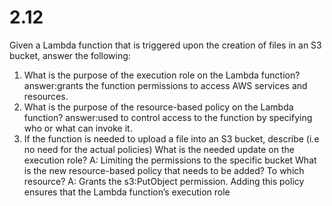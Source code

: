# 2.12
Given a Lambda function that is triggered upon the creation of files in an S3 bucket, answer the following:
1. What is the purpose of the execution role on the Lambda function?
   answer:grants the function permissions to access AWS services and resources.
3. What is the purpose of the resource-based policy on the Lambda function?
   answer:used to control access to the function by specifying who or what can invoke it.
5. If the function is needed to upload a file into an S3 bucket, describe (i.e no need for the actual policies)
What is the needed update on the execution role?
A: Limiting the permissions to the specific bucket
What is the new resource-based policy that needs to be added? To which resource?
A: Grants the s3:PutObject permission. Adding this policy ensures that the Lambda function’s execution role

